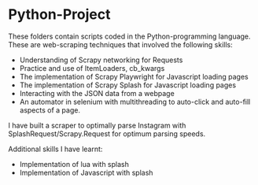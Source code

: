 # Python-Project

These folders contain scripts coded in the Python-programming language. These are web-scraping techniques that involved the following skills:
- Understanding of Scrapy networking for Requests
- Practice and use of ItemLoaders, cb_kwargs
- The implementation of Scrapy Playwright for Javascript loading pages
- The implementation of Scrapy Splash for Javascript loading pages
- Interacting with the JSON data from a webpage 
- An automator in selenium with multithreading to auto-click and auto-fill aspects of a page.

I have built a scraper to optimally parse Instagram with SplashRequest/Scrapy.Request for optimum parsing speeds.

Additional skills I have learnt:
- Implementation of lua with splash
- Implementation of Javascript with splash
